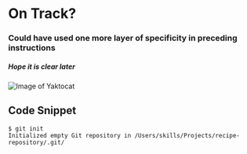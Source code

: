 # On Track?

### Could have used one more layer of specificity in preceding instructions

##### Hope it is clear later
![Image of Yaktocat](https://octodex.github.com/images/yaktocat.png)

## Code Snippet

```
$ git init
Initialized empty Git repository in /Users/skills/Projects/recipe-repository/.git/
```
